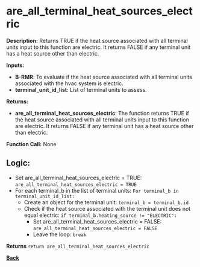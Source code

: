 # are_all_terminal_heat_sources_electric   

**Description:** Returns TRUE if the heat source associated with all terminal units input to this function are electric. It returns FALSE if any terminal unit has a heat source other than electric.   

**Inputs:**  
- **B-RMR**: To evaluate if the heat source associated with all terminal units associated with the hvac system is electric.   
- **terminal_unit_id_list**: List of terminal units to assess.

**Returns:**  
- **are_all_terminal_heat_sources_electric**: The function returns TRUE if the heat source associated with all terminal units input to this function are electric. It returns FALSE if any terminal unit has a heat source other than electric.  
 
**Function Call:**  None       

## Logic: 
- Set are_all_terminal_heat_sources_electric = TRUE: `are_all_terminal_heat_sources_electric = TRUE`  
- For each terminal_b in the list of terminal units: `For terminal_b in terminal_unit_id_list:`  
    - Create an object for the terminal unit: `terminal_b = terminal_b.id`  
    - Check if the heat source associated with the terminal unit does not equal electric: `if terminal_b.heating_source != "ELECTRIC":`  
        - Set are_all_terminal_heat_sources_electric = FALSE: `are_all_terminal_heat_sources_electric = FALSE`
        - Leave the loop: `break`  

**Returns** `return are_all_terminal_heat_sources_electric`  

**[Back](../../../_toc.md)**

